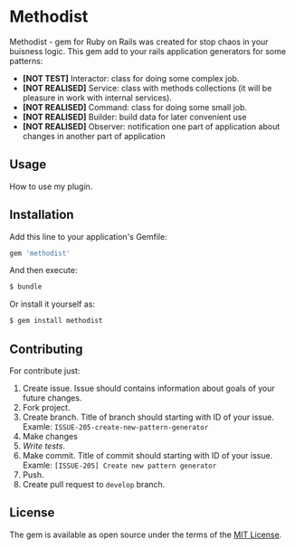 # Methodist
Methodist - gem for Ruby on Rails was created for stop chaos in your buisness logic.
This gem add to your rails application generators for some patterns:

- __[NOT TEST]__ Interactor: class for doing some complex job.
- __[NOT REALISED]__ Service: class with methods collections (it will be pleasure in work with
internal services).
- __[NOT REALISED]__ Command: class for doing some small job.
- __[NOT REALISED]__ Builder: build data for later convenient use
- __[NOT REALISED]__ Observer: notification one part of application about 
changes in another part of application
 

## Usage
How to use my plugin.

## Installation
Add this line to your application's Gemfile:

```ruby
gem 'methodist'
```

And then execute:
```bash
$ bundle
```

Or install it yourself as:
```bash
$ gem install methodist
```

## Contributing
For contribute just:
1) Create issue. Issue should contains information about goals of your
 future changes.
2) Fork project.
3) Create branch. Title of branch should starting with ID of your issue. 
Examle: `ISSUE-205-create-new-pattern-generator`
4) Make changes
5) *Write tests*.
6) Make commit. Title of commit should starting with ID of your issue. 
Examle: `[ISSUE-205] Create new pattern generator`
7) Push.
8) Create pull request to `develop` branch.

## License
The gem is available as open source under the terms of the [MIT License](https://opensource.org/licenses/MIT).
